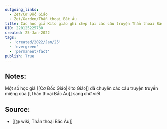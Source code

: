 ```yaml
---
outgoing_links:
  - Zet/Cơ Đốc Giáo
  - Zet/Garden/Thần thoại Bắc Âu
title: Các học giả Kito giáo ghi chép lại các câu truyện Thần thoại Bắc Âu
UID: 220125225730
created: 25-Jan-2022
tags:
  - 'created/2022/Jan/25'
  - 'evergreen'
  - 'permanent/fact'
publish: True
---
```

## Notes:
Một số học giả [[Cơ Đốc Giáo|Kito Giáo]] đã chuyển các câu truyện truyền miệng của [[Thần thoại Bắc Âu]] sang chữ viết

## Source:
- [[@ wiki, Thần thoại Bắc Âu]]



